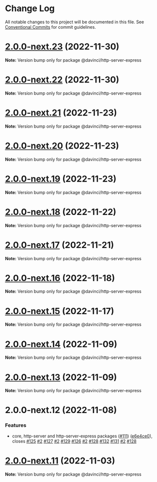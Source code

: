 # Change Log

All notable changes to this project will be documented in this file.
See [Conventional Commits](https://conventionalcommits.org) for commit guidelines.

# [2.0.0-next.23](https://github.com/HPInc/davinci/compare/@davinci/http-server-express@2.0.0-next.22...@davinci/http-server-express@2.0.0-next.23) (2022-11-30)

**Note:** Version bump only for package @davinci/http-server-express





# [2.0.0-next.22](https://github.com/HPInc/davinci/compare/@davinci/http-server-express@2.0.0-next.21...@davinci/http-server-express@2.0.0-next.22) (2022-11-30)

**Note:** Version bump only for package @davinci/http-server-express





# [2.0.0-next.21](https://github.com/HPInc/davinci/compare/@davinci/http-server-express@2.0.0-next.20...@davinci/http-server-express@2.0.0-next.21) (2022-11-23)

**Note:** Version bump only for package @davinci/http-server-express





# [2.0.0-next.20](https://github.com/HPInc/davinci/compare/@davinci/http-server-express@2.0.0-next.19...@davinci/http-server-express@2.0.0-next.20) (2022-11-23)

**Note:** Version bump only for package @davinci/http-server-express





# [2.0.0-next.19](https://github.com/HPInc/davinci/compare/@davinci/http-server-express@2.0.0-next.18...@davinci/http-server-express@2.0.0-next.19) (2022-11-23)

**Note:** Version bump only for package @davinci/http-server-express





# [2.0.0-next.18](https://github.com/HPInc/davinci/compare/@davinci/http-server-express@2.0.0-next.17...@davinci/http-server-express@2.0.0-next.18) (2022-11-22)

**Note:** Version bump only for package @davinci/http-server-express





# [2.0.0-next.17](https://github.com/HPInc/davinci/compare/@davinci/http-server-express@2.0.0-next.16...@davinci/http-server-express@2.0.0-next.17) (2022-11-21)

**Note:** Version bump only for package @davinci/http-server-express





# [2.0.0-next.16](https://github.com/HPInc/davinci/compare/@davinci/http-server-express@2.0.0-next.15...@davinci/http-server-express@2.0.0-next.16) (2022-11-18)

**Note:** Version bump only for package @davinci/http-server-express





# [2.0.0-next.15](https://github.com/HPInc/davinci/compare/@davinci/http-server-express@2.0.0-next.14...@davinci/http-server-express@2.0.0-next.15) (2022-11-17)

**Note:** Version bump only for package @davinci/http-server-express





# [2.0.0-next.14](https://github.com/HPInc/davinci/compare/@davinci/http-server-express@2.0.0-next.13...@davinci/http-server-express@2.0.0-next.14) (2022-11-09)

**Note:** Version bump only for package @davinci/http-server-express





# [2.0.0-next.13](https://github.com/HPInc/davinci/compare/@davinci/http-server-express@2.0.0-next.12...@davinci/http-server-express@2.0.0-next.13) (2022-11-09)

**Note:** Version bump only for package @davinci/http-server-express





# 2.0.0-next.12 (2022-11-08)


### Features

* core, http-server and http-server-express packages ([#111](https://github.com/HPInc/davinci/issues/111)) ([e6e4ce0](https://github.com/HPInc/davinci/commit/e6e4ce0dcc81a3b44976cde471353f77ad872e65)), closes [#125](https://github.com/HPInc/davinci/issues/125) [#2](https://github.com/HPInc/davinci/issues/2) [#127](https://github.com/HPInc/davinci/issues/127) [#2](https://github.com/HPInc/davinci/issues/2) [#129](https://github.com/HPInc/davinci/issues/129) [#126](https://github.com/HPInc/davinci/issues/126) [#2](https://github.com/HPInc/davinci/issues/2) [#128](https://github.com/HPInc/davinci/issues/128) [#132](https://github.com/HPInc/davinci/issues/132) [#131](https://github.com/HPInc/davinci/issues/131) [#2](https://github.com/HPInc/davinci/issues/2) [#128](https://github.com/HPInc/davinci/issues/128)





# [2.0.0-next.11](https://github.com/HPInc/davinci/compare/@davinci/http-server-express@2.0.0-next.10...@davinci/http-server-express@2.0.0-next.11) (2022-11-03)

**Note:** Version bump only for package @davinci/http-server-express
